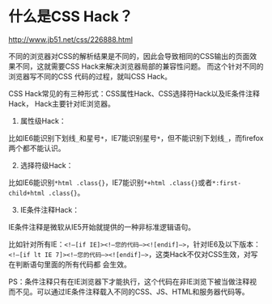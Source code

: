 什么是CSS Hack？
=====

http://www.jb51.net/css/226888.html

不同的浏览器对CSS的解析结果是不同的，因此会导致相同的CSS输出的页面效果不同，这就需要CSS Hack来解决浏览器局部的兼容性问题。
而这个针对不同的浏览器写不同的CSS 代码的过程，就叫CSS Hack。


CSS Hack常见的有三种形式：CSS属性Hack、CSS选择符Hack以及IE条件注释Hack， Hack主要针对IE浏览器。

1. 属性级Hack：

比如IE6能识别下划线`_`和星号`*`，IE7能识别星号`*`，但不能识别下划线`_`，而firefox两个都不能认识。

2. 选择符级Hack：

比如IE6能识别`*html .class{}`，IE7能识别`*+html .class{}`或者`*:first-child+html .class{}`。

3. IE条件注释Hack：

IE条件注释是微软从IE5开始就提供的一种非标准逻辑语句。

比如针对所有IE：`<!–[if IE]><!–您的代码–><![endif]–>`，针对IE6及以下版本：`<!–[if lt IE 7]><!–您的代码–><![endif]–>`，这类Hack不仅对CSS生效，对写在判断语句里面的所有代码都 会生效。

PS：条件注释只有在IE浏览器下才能执行，这个代码在非IE浏览下被当做注释视而不见。可以通过IE条件注释载入不同的CSS、JS、HTML和服务器代码等。